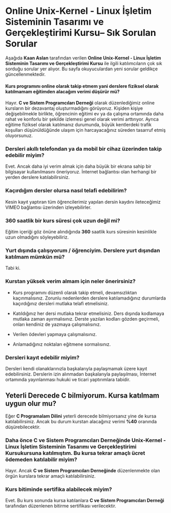 # Online Unix-Kernel - Linux İşletim Sisteminin Tasarımı ve Gerçekleştirimi Kursu– Sık Sorulan Sorular

Aşağıda __Kaan Aslan__ tarafından verilen __Online Unix-Kernel - Linux İşletim Sisteminin Tasarımı ve Gerçekleştirimi Kursu__ ile ilgili katılımcıların çok sık sorduğu sorular yer alıyor. Bu sayfa okuyuculardan yeni sorular geldikçe güncellenmektedir.

#### Kurs programını online olarak takip etmem yani derslere fiziksel olarak katılmamam eğitimden alacağım verimi düşürür mü?
Hayır. __C ve Sistem Programcıları Derneği__ olarak düzenlediğimiz online kursların bir dezavantaj oluşturmadığını görüyoruz. Kişiden kişiye değişebilmekle birlikte, öğrencinin eğitimi ev ya da çalışma ortamında daha rahat ve konforlu bir şekilde izlemesi genel olarak verimi arttırıyor. Ayrıca eğitime fiziksel olarak katılmanız durumunda, büyük kentlerdeki trafik koşulları düşünüldüğünde ulaşım için harcayacağınız süreden tasarruf etmiş oluyorsunuz.

### Dersleri akıllı telefondan ya da mobil bir cihaz üzerinden takip edebilir miyim?
Evet. Ancak daha iyi verim almak için daha büyük bir ekrana sahip bir bilgisayar kullanılmasını öneriyoruz. İnternet bağlantısı olan herhangi bir yerden derslere katılabilirsiniz.

### Kaçırdığım dersler olursa nasıl telafi edebilirim?
Kesin kayıt yaptıran tüm öğrencilerimiz yapılan dersin kaydını ileteceğimiz VIMEO bağlantısı üzerinden izleyebilirler.

### 360 saatlik bir kurs süresi çok uzun değil mi?
Eğitim içeriği göz önüne alındığında __360__ saatlik kurs süresinin kesinlikle uzun olmadığını söyleyebiliriz. 

### Yurt dışında çalışıyorum / öğrenciyim. Derslere yurt dışından katılmam mümkün mü?
Tabi ki. 

### Kurstan yüksek verim almam için neler önerirsiniz?
+ Kurs programını düzenli olarak takip etmeli, devamsızlıktan kaçınmalısınız. Zorunlu nedenlerden derslere katılamadığınız durumlarda kaçırdığınız dersleri mutlaka telafi etmelisiniz.

+ Katıldığınız her dersi mutlaka tekrar etmelisiniz. Ders dışında kodlamaya mutlaka zaman ayırmalısınız. Derste yazılan kodları gözden geçirmeli, onları kendiniz de yazmaya çalışmalısınız.

+ Verilen ödevleri yapmaya çalışmalısınız.

+ Anlamadığınız noktaları eğitmene sormalısınız.

### Dersleri kayıt edebilir miyim?
Dersleri kendi olanaklarınızla başkalarıyla paylaşmamak üzere kayıt edebilirsiniz. Derslerin izin alınmadan başkalarıyla paylaşılması, İnternet ortamında yayınlanması hukuki ve ticari yaptırımlara tabidir.

## Yeterli Derecede C bilmiyorum. Kursa katılmam uygun olur mu?
Eğer __C Programalam Dilini__ yeterli derecede bilmiyorsanız yine de kursa katılabilirsiniz. Ancak bu durum kurstan alacağınız verimi __%40__ oranında düşürebilecektir.

### Daha önce C ve Sistem Programcıları Derneğinde Unix-Kernel - Linux İşletim Sisteminin Tasarımı ve Gerçekleştirimi Kursukursuna katılmıştım. Bu kursa tekrar amaçlı ücret ödemeden katılabilir miyim?
Hayır. Ancak __C ve Sistem Programcıları Derneğinde__ düzenlenmekte olan örgün kurslara tekrar amaçlı katılabilirsiniz.

### Kurs bitiminde sertifika alabilecek miyim?
Evet. Bu kurs sonunda kursa katılanlara __C ve Sistem Programcıları Derneği__ tarafından düzenlenen bitirme sertifikası verilecektir.



